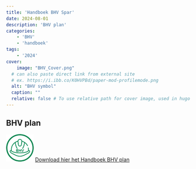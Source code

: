 ```yaml
---
title: 'Handboek BHV Spar'
date: 2024-08-01
description: 'BHV plan'
categories:
    - 'BHV'
    - 'handboek'
tags:
    - '2024'
cover:
    image: "BHV_Cover.png"
  # can also paste direct link from external site
  # ex. https://i.ibb.co/K0HVPBd/paper-mod-profilemode.png
  alt: "BHV symbol"
  caption: ""
  relative: false # To use relative path for cover image, used in hugo Page-bundles
---
```




## BHV plan
[![Handboek BHV](bhv.png)](pdf/20240801_Handboek_BHV_SPAR.pdf) [Download hier het Handboek BHV plan](pdf/20240801_Handboek_BHV_SPAR.pdf)